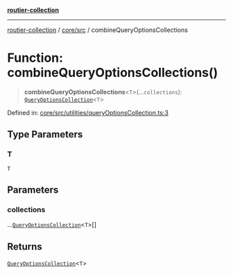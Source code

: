 [**routier-collection**](../../../README.md)

***

[routier-collection](../../../README.md) / [core/src](../README.md) / combineQueryOptionsCollections

# Function: combineQueryOptionsCollections()

> **combineQueryOptionsCollections**\<`T`\>(...`collections`): [`QueryOptionsCollection`](../classes/QueryOptionsCollection.md)\<`T`\>

Defined in: [core/src/utilities/queryOptionsCollection.ts:3](https://github.com/Agrejus/routier/blob/ae307d61bf9883ec014a438be7cbd96d2060d092/core/src/utilities/queryOptionsCollection.ts#L3)

## Type Parameters

### T

`T`

## Parameters

### collections

...[`QueryOptionsCollection`](../classes/QueryOptionsCollection.md)\<`T`\>[]

## Returns

[`QueryOptionsCollection`](../classes/QueryOptionsCollection.md)\<`T`\>
